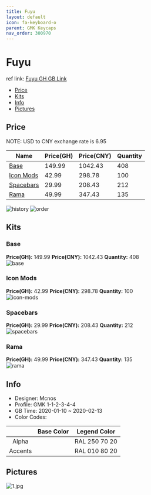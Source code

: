 ```yaml
---
title: Fuyu 
layout: default
icon: fa-keyboard-o
parent: GMK Keycaps
nav_order: 300970
---
```


# Fuyu 

ref link: [Fuyu GH GB Link](https://geekhack.org/index.php?topic=104148.0)  

* [Price](#price)  
* [Kits](#kits)  
* [Info](#info)  
* [Pictures](#pictures)  


## Price  
NOTE: USD to CNY exchange rate is 6.95

| Name          | Price(GH)    |  Price(CNY) | Quantity |
| ------------- | ------------ |  ---------- | -------- |
|[Base](#base)|149.99|1042.43|408|
|[Icon Mods](#icon-mods)|42.99|298.78|100|
|[Spacebars](#spacebars)|29.99|208.43|212|
|[Rama](#rama)|49.99|347.43|135|

<img src="{{ 'assets/images/gmk-keycaps/fuyu/history.png' | relative_url }}" alt="history" class="image featured">
<img src="{{ 'assets/images/gmk-keycaps/fuyu/order.png' | relative_url }}" alt="order" class="image featured">

## Kits  
### Base  
**Price(GH):** 149.99    **Price(CNY):** 1042.43    **Quantity:** 408  
<img src="{{ 'assets/images/gmk-keycaps/fuyu/kits_pics/base.jpg' | relative_url }}" alt="base" class="image featured">

### Icon Mods  
**Price(GH):** 42.99    **Price(CNY):** 298.78    **Quantity:** 100  
<img src="{{ 'assets/images/gmk-keycaps/fuyu/kits_pics/icon-mods.jpg' | relative_url }}" alt="icon-mods" class="image featured">

### Spacebars  
**Price(GH):** 29.99    **Price(CNY):** 208.43    **Quantity:** 212  
<img src="{{ 'assets/images/gmk-keycaps/fuyu/kits_pics/spacebars.jpg' | relative_url }}" alt="spacebars" class="image featured">

### Rama  
**Price(GH):** 49.99    **Price(CNY):** 347.43    **Quantity:** 135  
<img src="{{ 'assets/images/gmk-keycaps/fuyu/kits_pics/rama.png' | relative_url }}" alt="rama" class="image featured">


## Info  
* Designer: Mcnos  
* Profile: GMK 1-1-2-3-4-4  
* GB Time: 2020-01-10 ~ 2020-02-13  
* Color Codes:  

| |Base Color     | Legend Color
| :-------------: | :-------------: | :------------:
|Alpha||RAL 250 70 20
|Accents||RAL 010 80 20

## Pictures  
<img src="{{ 'assets/images/gmk-keycaps/fuyu/rendering_pics/1.jpg' | relative_url }}" alt="1.jpg" class="image featured">
